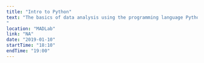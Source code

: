 ```yaml
---
title: "Intro to Python"
text: "The basics of data analysis using the programming language Python with a beginner-friendly participatory live-coding.
"
location: "MADLab"
link: "NA"
date: "2019-01-10"
startTime: "18:10"
endTime: "19:00"
---
```

